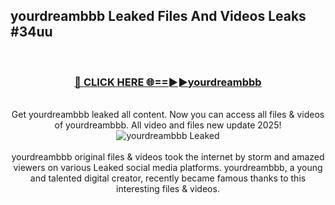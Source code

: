 ## yourdreambbb Leaked Files And Videos Leaks #34uu
<br>
<div align="center">
<h3><a href="https://watchclip.my.id/yourdreambbb" rel="nofollow">🔴 CLICK HERE 🌐==►►yourdreambbb</a></h3>
<br>
Get yourdreambbb leaked all content. Now you can access all files & videos of yourdreambbb. All video and files new update 2025!
<br>
<a href="https://watchclip.my.id/yourdreambbb" rel="nofollow" data-target="animated-image.originalLink"><img src="https://i.ibb.co.com/WyWwxjT/player-gif2.gif" alt="yourdreambbb Leaked" style="max-width: 100%; display: inline-block;" data-target="animated-image.originalImage"></a>
<br><br>
yourdreambbb original files & videos took the internet by storm and amazed viewers on various Leaked social media platforms. yourdreambbb, a young and talented digital creator, recently became famous thanks to this interesting files & videos.
</div>
<br>